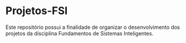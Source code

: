 # Projetos-FSI
Este repositório possui a finalidade de organizar o desenvolvimento dos projetos da disciplina Fundamentos de Sistemas Inteligentes.
